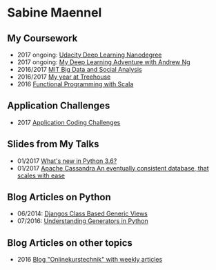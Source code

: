 # Sabine Maennel

## My Coursework
- 2017 ongoing: [Udacity Deep Learning Nanodegree](udacity_dl)
- 2017 ongoing: [My Deep Learning Adventure with Andrew Ng](coursera-deeplearning-specialization)
- 2016/2017 [MIT Big Data and Social Analysis](mit-big-data-and-social-analysis/)
- 2016/2017 [My year at Treehouse](treehouse_index.md)
- 2016 [Functional Programming with Scala]()

## Application Challenges
- 2017 [Application Coding Challenges](application-challenges)

## Slides from My Talks
- 01/2017 [What's new in Python 3.6?](python3_6-talk/python3_6.html#/1) 
- 01/2017 [Apache Cassandra
An eventually consistent database,
that scales with ease](cassandra-talk/cassandra.html#/1)

## Blog Articles on Python
- 06/2014: [Djangos Class Based Generic Views](blog_articles/python/djangos_class_based_generic_views/djangos_class_based_generic_views.md)
- 07/2016: [Understanding Generators in Python](blog_articles/python/generators/python_generators.md)

## Blog Articles on other topics
- 2016 [Blog "Onlinekurstechnik" with weekly articles](onlinekurstechnik/)
